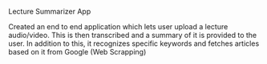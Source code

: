 Lecture Summarizer App

Created an end to end application which lets user upload a lecture audio/video. This is then transcribed and a summary of it is provided to the user. 
In addition to this, it recognizes specific keywords and fetches articles based on it from Google (Web Scrapping)

